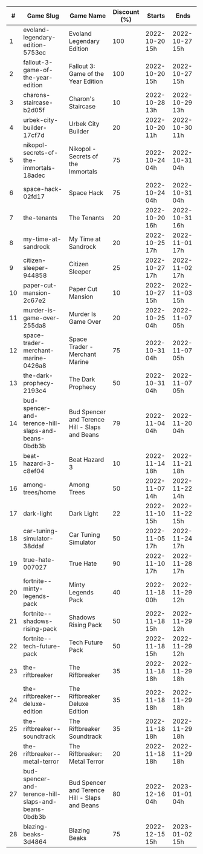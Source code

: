 |#|Game Slug|Game Name|Discount (%)|Starts|Ends|
|---|---|---|---|---|---|
|1|evoland-legendary-edition-5753ec|Evoland Legendary Edition|100|2022-10-20 15h|2022-10-27 15h|
|2|fallout-3-game-of-the-year-edition|Fallout 3: Game of the Year Edition|100|2022-10-20 15h|2022-10-27 15h|
|3|charons-staircase-b2d05f|Charon's Staircase|10|2022-10-28 13h|2022-10-29 13h|
|4|urbek-city-builder-17cf7d|Urbek City Builder|20|2022-10-20 11h|2022-10-30 11h|
|5|nikopol-secrets-of-the-immortals-18adec|Nikopol - Secrets of the Immortals|75|2022-10-24 04h|2022-10-31 04h|
|6|space-hack-02fd17|Space Hack|75|2022-10-24 04h|2022-10-31 04h|
|7|the-tenants|The Tenants|20|2022-10-20 16h|2022-10-31 16h|
|8|my-time-at-sandrock|My Time at Sandrock|20|2022-10-25 17h|2022-11-01 17h|
|9|citizen-sleeper-944858|Citizen Sleeper|25|2022-10-27 17h|2022-11-02 17h|
|10|paper-cut-mansion-2c67e2|Paper Cut Mansion|10|2022-10-27 15h|2022-11-03 15h|
|11|murder-is-game-over-255da8|Murder Is Game Over|20|2022-10-25 04h|2022-11-07 05h|
|12|space-trader-merchant-marine-0426a8|Space Trader - Merchant Marine|75|2022-10-31 04h|2022-11-07 05h|
|13|the-dark-prophecy-2193c4|The Dark Prophecy|50|2022-10-31 04h|2022-11-07 05h|
|14|bud-spencer-and-terence-hill-slaps-and-beans-0bdb3b|Bud Spencer and Terence Hill - Slaps and Beans|79|2022-11-04 04h|2022-11-20 04h|
|15|beat-hazard-3-c8ef04|Beat Hazard 3|10|2022-11-14 18h|2022-11-21 18h|
|16|among-trees/home|Among Trees|50|2022-11-07 14h|2022-11-22 14h|
|17|dark-light|Dark Light|22|2022-11-10 15h|2022-11-22 15h|
|18|car-tuning-simulator-38ddaf|Car Tuning Simulator|50|2022-11-05 17h|2022-11-24 17h|
|19|true-hate-007027|True Hate|90|2022-11-10 17h|2022-11-28 17h|
|20|fortnite--minty-legends-pack|Minty Legends Pack|40|2022-11-18 00h|2022-11-29 12h|
|21|fortnite--shadows-rising-pack|Shadows Rising Pack|50|2022-11-18 15h|2022-11-29 12h|
|22|fortnite--tech-future-pack|Tech Future Pack|50|2022-11-18 15h|2022-11-29 12h|
|23|the-riftbreaker|The Riftbreaker|35|2022-11-18 18h|2022-11-29 18h|
|24|the-riftbreaker--deluxe-edition|The Riftbreaker Deluxe Edition|35|2022-11-18 18h|2022-11-29 18h|
|25|the-riftbreaker--soundtrack|The Riftbreaker Soundtrack|35|2022-11-18 18h|2022-11-29 18h|
|26|the-riftbreaker--metal-terror|The Riftbreaker: Metal Terror|20|2022-11-18 18h|2022-11-29 18h|
|27|bud-spencer-and-terence-hill-slaps-and-beans-0bdb3b|Bud Spencer and Terence Hill - Slaps and Beans|80|2022-12-16 04h|2023-01-01 04h|
|28|blazing-beaks-3d4864|Blazing Beaks|75|2022-12-15 15h|2023-01-02 15h|
